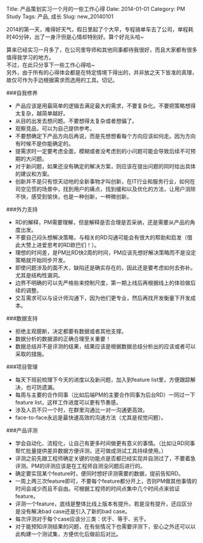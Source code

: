 Title: 产品策划实习一个月的一些工作心得
Date: 2014-01-01
Category: PM Study
Tags: 产品, 成长
Slug: new_20140101

2014的第一天，难得好天气，假日里起了个大早，专程骑单车去了公司，单程耗时40分钟，出了一身汗但是心情却特别好。算个好兆头哈~  

算来已经实习一月多了，在公司里导师和其他同事都待我很好，而且大家都有很多值得我学习的地方。  
不过，在此只分享下一些工作心得哈~  
另外，由于所有的心得体会都是在特定情境下得出的，并非放之天下皆准的真理，故仅可作为手边根据需求而选用的工具。切记。  

###自我修养
* 产品应该是用最简单的逻辑去满足最大的需求，不要复杂化。不要把策略想得太复杂，越简单越好。  
* 从目的出发去想问题。不要想得太复杂或者想偏了。  
* 观察竞品，可以为自己提供参考。  
* 不要想确定下产品方向后再说，而是先想想看每个方向应该如何走。因为方向有时候不是你能确定的。  
* 提需求时一定要考虑全面，模糊或者没考虑到的小问题可能会导致后续不可预期的大问题。  
* 对于新问题，如果还没有确定的解决方案，则应该在提出问题的同时给出具体的建议和方案。  
* 创新并不是只有惊天动地的全新事物才叫创新，在IT行业和服务行业，如何在司空见惯的场景中，找到用户的痛点，找到缓和以及优化的方法，让用户消除不快，感受到愉快，也是一种创新，一种微创新。  

###外力支持  
* RD的解释，PM需要理解，但是解释是否合理是否采纳，还是需要从产品的角度出发。  
* 不要自己闷头想解决策略，与相关的RD沟通可能会有很大的帮助和启发（借此大赞上进爱思考的RD欧巴们！）。   
* 理想的时间差，是PM比RD快2周的时间，PM应该先想好解决策略而不是没定策略就开始同步开发。  
* 即使问题涉及的面不大，缺陷还是确实存在的，因此还是要考虑如何去弥补。尤其是结构性漏洞。  
* 边界不明确的可以先严格些来控制尺度，第一期上线后再根据线上的体验做后续的调整。  
* 交互需求可以与设计师沟通下，因为他们更专业，然后再找开发衡量下开发成本。  

###数据支持
* 拒绝主观臆断，决定都要有数据或者其他支撑。  
* 数据分析的数据源的正确合理至关重要！  
* 数据总结并不是评测的结果，结果应该是根据数据总结分析出的应该或者可以采取的措施。  

###项目管理  
* 每天下班前梳理下今天的进度以及新问题，加入到feature list里，方便跟踪解决，也可防遗漏。  
* 每周与主要的合作同事（比如后端PM的主要合作同事为后台RD）一同过一下feature list，这样工作进度可以更有节奏感。  
* 涉及人员不只一个时，在群里沟通比一对一沟通更高效。  
* face-to-face永远是最快速高效的沟通方法（尤其是视觉问题）。  

###产品评测
* 学会自动化、流程化，让自己有更多时间做更有意义的事情。（比如让RD同事帮忙批量提供差异数据方便评测，还可做成测试工具持续使用。）  
* 评测之前先跟工程师确定关键的功能点是否都已经实现并自测过了，不要着急评测。PM的评测应该是在工程师自测没问题后进行的。  
* 确定要实现某个feature时，便同时想好评测需要的数据，提前告知RD。  
* 一周上两三次feature即可，不要每个feature都分开上，否则PM做其他事情的时间会减少而且不自由。可根据工程师的时间点集中几个时间点来验证feature。  
* 评测一个feature，底线是整体比线上版本有提升。若是没有提升，还应区分是没有解决bad case还是引入了新的bad case。  
* 每次评测对于每个case应该分三类：优于、等于、劣于。  
* 对于能预知评测结果的问题，在有些情况下也需要评测下，安心之外还可以以此构建一个测试集，方便优化后做前后对比。  

